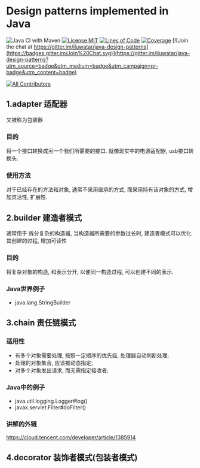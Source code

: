 <!-- the line below needs to be an empty line C: (its because kramdown isnt
     that smart and dearly wants an empty line before a heading to be able to
     display it as such, e.g. website) -->

# Design patterns implemented in Java

![Java CI with Maven](https://github.com/iluwatar/java-design-patterns/workflows/Java%20CI%20with%20Maven/badge.svg)
[![License MIT](https://img.shields.io/badge/license-MIT-blue.svg)](https://raw.githubusercontent.com/iluwatar/java-design-patterns/master/LICENSE.md)
[![Lines of Code](https://sonarcloud.io/api/project_badges/measure?project=iluwatar_java-design-patterns&metric=ncloc)](https://sonarcloud.io/dashboard?id=iluwatar_java-design-patterns) 
[![Coverage](https://sonarcloud.io/api/project_badges/measure?project=iluwatar_java-design-patterns&metric=coverage)](https://sonarcloud.io/dashboard?id=iluwatar_java-design-patterns)
[![Join the chat at https://gitter.im/iluwatar/java-design-patterns](https://badges.gitter.im/Join%20Chat.svg)](https://gitter.im/iluwatar/java-design-patterns?utm_source=badge&utm_medium=badge&utm_campaign=pr-badge&utm_content=badge)
<!-- ALL-CONTRIBUTORS-BADGE:START - Do not remove or modify this section -->
[![All Contributors](https://img.shields.io/badge/all_contributors-137-orange.svg?style=flat-square)](#contributors-)
<!-- ALL-CONTRIBUTORS-BADGE:END -->

## 1.adapter 适配器
又被称为包装器

### 目的
将一个接口转换成另一个我们所需要的接口.
就像现实中的电源适配器, usb接口转换头.

### 使用方法
对于已经存在的方法和对象, 通常不采用继承的方式, 而采用持有该对象的方式, 增加灵活性, 扩展性.


## 2.builder 建造者模式
通常用于 拆分复杂的构造器, 当构造器所需要的参数过长时, 建造者模式可以优化其创建的过程, 增加可读性

### 目的
将复杂对象的构造, 和表示分开, 以便同一构造过程, 可以创建不同的表示.

### Java世界例子
* java.lang.StringBuilder


## 3.chain 责任链模式

### 适用性
* 有多个对象需要处理, 按照一定顺序的优先级, 处理器自动判断处理;
* 处理的对象集合, 应该被动态指定;
* 对多个对象发出请求, 而无需指定接收者;

### Java中的例子
* java.util.logging.Logger#log()
* javax.servlet.Filter#doFilter()

### 讲解的外链
https://cloud.tencent.com/developer/article/1385914


## 4.decorator 装饰者模式(包装者模式)

